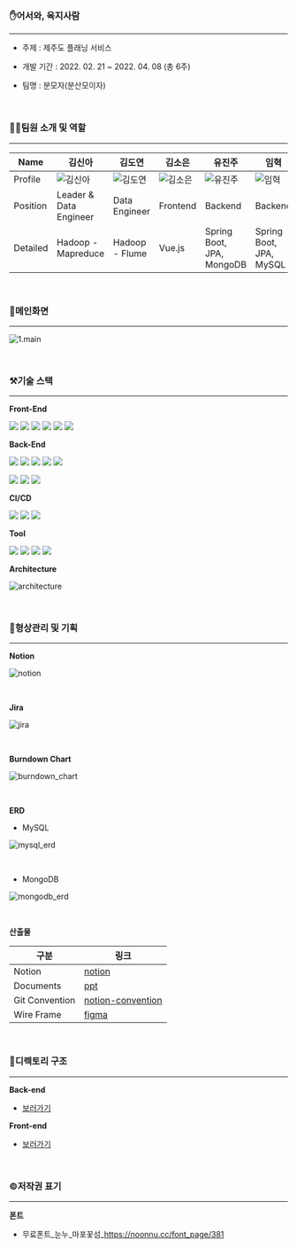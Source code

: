 



### ✋어서와, 육지사람

------

- 주제 : 제주도 플래닝 서비스

- 개발 기간 : 2022. 02. 21 ~ 2022. 04. 08 (총 6주)
- 팀명 : 분모자(분산모이자)

<br>

### 👩👨팀원 소개 및 역할

------

| Name     | 김신아                      | 김도연                      | 김소은                      | 유진주                      | 임혁                    | 황선주                      |
| -------- | --------------------------- | --------------------------- | --------------------------- | --------------------------- | ----------------------- | --------------------------- |
| Profile  | ![김신아](./Img/김신아.jpg) | ![김도연](./Img/김도연.png) | ![김소은](./Img/김소은.jpg) | ![유진주](./Img/유진주.jpg) | ![임혁](./Img/임혁.png) | ![황선주](./Img/황선주.jpg) |
| Position | Leader & Data Engineer            | Data Engineer                    | Frontend                    | Backend                     | Backend                 | Frontend                    |
| Detailed | Hadoop - Mapreduce          | Hadoop - Flume              | Vue.js                      | Spring Boot, JPA, MongoDB   | Spring Boot, JPA, MySQL | Vue.js                      |

<br>

### 🌟메인화면

------



![1.main](./Img/1.main.png)

<br>

### ⚒기술 스택

------

**Front-End**

<img src="https://img.shields.io/badge/vue.js-2.6.14-4FC08D?style=for-the-badge&logo=vue.js&logoColor=white"> <img src="https://img.shields.io/badge/Vuetify-2.6.4-1867C0?style=for-the-badge&logo=bootstrap&logoColor=black"> <img src="https://img.shields.io/badge/HTML-E34F26?style=for-the-badge&logo=HTML5&logoColor=white"> <img src="https://img.shields.io/badge/CSS-1572B6?style=for-the-badge&logo=CSS3&logoColor=white"> <img src="https://img.shields.io/badge/JavaScript-F7DF1E?style=for-the-badge&logo=JavaScript&logoColor=black"> <img src="https://img.shields.io/badge/Sass-CC6699?style=for-the-badge&logo=Sass&logoColor=black">

**Back-End**

<img src="https://img.shields.io/badge/java-11-007396?style=for-the-badge&logo=java&logoColor=white"> <img src="https://img.shields.io/badge/spring boot-2.6.4-6DB33F?style=for-the-badge&logo=springboot&logoColor=white"> <img src="https://img.shields.io/badge/JPA-6DB33F?style=for-the-badge&logo=Hibernate&logoColor=white"> <img src="https://img.shields.io/badge/Spring Security-6DB33F?style=for-the-badge&logo=Spring Security&logoColor=black">  <img src="https://img.shields.io/badge/Gradle-02303A?style=for-the-badge&logo=Gradle&logoColor=white">

<img src="https://img.shields.io/badge/Apache Hadoop-66CCFF?style=for-the-badge&logo=Apache Hadoop&logoColor=black"> <img src="https://img.shields.io/badge/mysql-4479A1?style=for-the-badge&logo=mysql&logoColor=black"> <img src="https://img.shields.io/badge/MongoDB-47A248?style=for-the-badge&logo=MongoDB&logoColor=black">  

**CI/CD**

<img src="https://img.shields.io/badge/NGINX-009639?style=for-the-badge&logo=NGINX&logoColor=white"> <img src="https://img.shields.io/badge/Docker-2496ED?style=for-the-badge&logo=Docker&logoColor=white"> <img src="https://img.shields.io/badge/AmazonEC2-FF9900?style=for-the-badge&logo=&logoColor=white"> 

**Tool**

<img src="https://img.shields.io/badge/GitLab-FCA121?style=for-the-badge&logo=GitLab&logoColor=white">  <img src="https://img.shields.io/badge/Jira-0052CC?style=for-the-badge&logo=JiraSoftware&logoColor=white"> <img src="https://img.shields.io/badge/Notion-000000?style=for-the-badge&logo=Notion&logoColor=white"> <img src="https://img.shields.io/badge/Mattermost-0058CC?style=for-the-badge&logo=Mattermost&logoColor=white"> 



**Architecture**

![architecture](./Img/architecture.PNG)



<br>

### 🛫형상관리 및 기획

------

**Notion**

![notion](./Img/notion.png)

<br>

**Jira**

![jira](./Img/jira.png)

<br>

**Burndown Chart**

![burndown_chart](./Img/burndown_chart.png)

<br>

**ERD**

- MySQL

![mysql_erd](./Img/mysql_erd.png)

<br>

- MongoDB

![mongodb_erd](./Img/mongodb_erd.png)

<br>

**산출물**

| 구분           | 링크                                                         |
| -------------- | ------------------------------------------------------------ |
| Notion         | [notion](https://spectacled-wheel-dcf.notion.site/a7830f650ea3477bae637208e2372310) |
| Documents      | [ppt](./exec/분모자-최종발표.pdf)                            |
| Git Convention | [notion-convention](https://spectacled-wheel-dcf.notion.site/Git-35e01ed053944aa282aeb2de3d985d21) |
| Wire Frame     | [figma](https://www.figma.com/file/PxeNKNfnZpKTMSciW6EM5K/BoonMoJa?node-id=0%3A1) |



<br>

### 📂디렉토리 구조

------

**Back-end**

- [보러가기](./backend/README.md)

**Front-end**

- [보러가기](./frontend/README.md)

<br>

### ©저작권 표기

------

**폰트**

- 무료폰트_눈누_마포꽃섬_https://noonnu.cc/font_page/381